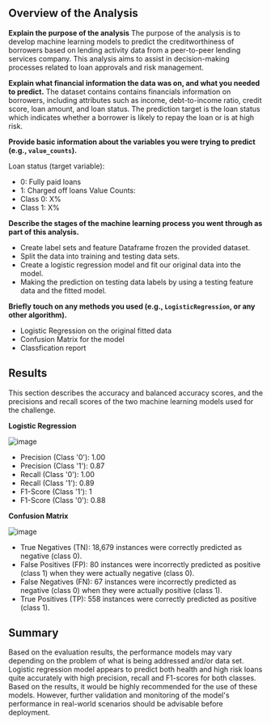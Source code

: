 ## Overview of the Analysis

**Explain the purpose of the analysis**
The purpose of the analysis is to develop machine learning models to predict the creditworthiness of borrowers based on lending activity data from a peer-to-peer lending services company. This analysis aims to assist in decision-making processes related to loan approvals and risk management.

**Explain what financial information the data was on, and what you needed to predict.**
The dataset contains contains financials information on borrowers, including attributes such as income, debt-to-income ratio, credit score, loan amount, and loan status. The prediction target is the loan status which indicates whether a borrower is likely to repay the loan or is at high risk.

**Provide basic information about the variables you were trying to predict (e.g., `value_counts`).**

Loan status (target variable):
- 0: Fully paid loans
- 1: Charged off loans
Value Counts:
- Class 0: X%
- Class 1: X%

**Describe the stages of the machine learning process you went through as part of this analysis.**
- Create label sets and feature Dataframe frozen the provided dataset.
- Split the data into training and testing data sets.
- Create a logistic regression model and fit our original data into the model.
- Making the prediction on testing data labels by using a testing feature data and the fitted model.


**Briefly touch on any methods you used (e.g., `LogisticRegression`, or any other algorithm).**
- Logistic Regression on the original fitted data
- Confusion Matrix for the model
- Classfication report

## Results
This section describes the accuracy and balanced accuracy scores, and the precisions and recall scores of the two machine learning models used for the challenge.

**Logistic Regression**

![image](https://github.com/IMWILLAU/credit-risk-classification/assets/61693472/545ab395-54fa-40a4-9966-c6ce663a4f7f)

- Precision (Class '0'): 1.00
- Precision (Class '1'): 0.87
- Recall (Class '0'): 1.00
- Recall (Class '1'): 0.89
- F1-Score (Class '1'): 1
- F1-Score (Class '0'): 0.88

**Confusion Matrix**

![image](https://github.com/IMWILLAU/credit-risk-classification/assets/61693472/8a1a682f-2165-4022-bdd8-7c4205f9f67f)

- True Negatives (TN): 18,679 instances were correctly predicted as negative (class 0).
- False Positives (FP): 80 instances were incorrectly predicted as positive (class 1) when they were actually negative (class 0).
- False Negatives (FN): 67 instances were incorrectly predicted as negative (class 0) when they were actually positive (class 1).
- True Positives (TP): 558 instances were correctly predicted as positive (class 1).


## Summary

Based on the evaluation results, the performance models may vary depending on the problem of what is being addressed and/or data set. Logistic regression model appears to predict both health and high risk loans quite accurately with high precision, recall and F1-scores for both classes. Based on the results, it would be highly recommended for the use of these models. However, further validation and monitoring of the model's performance in real-world scenarios should be advisable before deployment.

